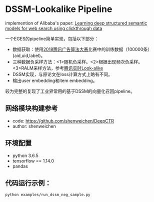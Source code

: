 # DSSM-Lookalike Pipeline
implemention of Alibaba's paper: [Learning deep structured semantic models for web search using clickthrough data](https://www.microsoft.com/en-us/research/wp-content/uploads/2016/02/cikm2013_DSSM_fullversion.pdf)

一个EGES的pipeline简单实现，包括以下部分：
* 数据获取：使用[2018腾讯广告算法大赛](https://wx.jdcloud.com/market/jdata/list/17)比赛中的训练数据（100000条）(aid,uid,label)。
* 三种数据负采样方法：<1>随机负采样。<2>根据出现频次负采样。<3>RALM采样方法，参考[腾讯实时Look-alike](https://arxiv.org/abs/1906.05022)
* DSSM实现，与原论文在loss计算方式上略有不同。
* 输出user embedding和item embedding。

较为完整的复现了工业界常用的基于DSSM的向量化召回pipeline。

## 网络模块构建参考
* code: https://github.com/shenweichen/DeepCTR
* author: shenweichen

## 环境配置
* python 3.6.5
* tensorflow == 1.14.0
* pandas

## 代码运行示例：
```
python examples/run_dssm_neg_sample.py
```


